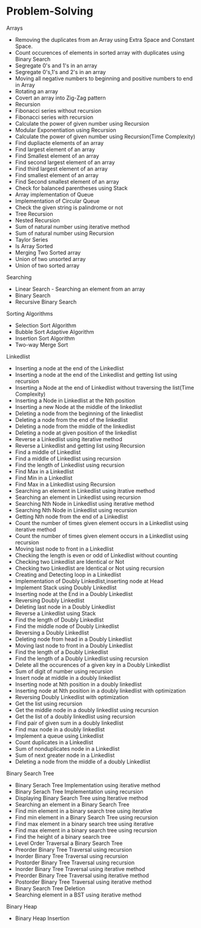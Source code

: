 # Problem-Solving

Arrays
* Removing the duplicates from an Array using Extra Space and Constant Space.
* Count occurences of elements in sorted array with duplicates using Binary Search
* Segregate 0's and 1's in an array
* Segregate 0's,1's and 2's in an array
* Moving all negative numbers to beginning and positive numbers to end in Array
* Rotating an array
* Covert an array into Zig-Zag pattern
* Recursion
* Fibonacci series without recursion
* Fibonacci series with recursion
* Calculate the power of given number using Recursion
* Modular Exponentiation using Recursion
* Calculate the power of given number using Recursion(Time Complexity)
* Find dupliacte elements of an array
* Find largest element of an array
* Find Smallest element of an array
* Find second largest element of an array
* Find third largest element of an array
* Find smallest element of an array
* Find Second smallest element of an array
* Check for balanced parentheses using Stack
* Array implementation of Queue
* Implementation of Circular Queue
* Check the given string is palindrome or not
* Tree Recursion
* Nested Recursion
* Sum of natural number using iterative method
* Sum of natural number using Recursion
* Taylor Series
* Is Array Sorted
* Merging Two Sorted array
* Union of two unsorted array
* Union of two sorted array

Searching
* Linear Search - Searching an element from an array
* Binary Search
* Recursive Binary Search

Sorting Algorithms
* Selection Sort Algorithm
* Bubble Sort Adaptive Algorithm
* Insertion Sort Algorithm
* Two-way Merge Sort

Linkedlist
* Inserting a node at the end of the Linkedlist
* Inserting a node at the end of the Linkedlist and getting list using recursion
* Inserting a Node at the end of Linkedlist without traversing the list(Time Complexity)
* Inserting a Node in Linkedlist at the Nth position
* Inserting a new Node at the middle of the linkedlist
* Deleting a node from the beginning of the linkedlist
* Deleting a node from the end of the linkedlist
* Deleting a node from the middle of the linkedlist
* Deleting a node at given position of the linkedlist
* Reverse a Linkedlist using iterative method
* Reverse a Linkedlist and getting list using Recursion
* Find a middle of Linkedlist
* Find a middle of Linkedlist using recursion
* Find the length of Linkedlist using recursion
* Find Max in a Linkedlist
* Find Min in a Linkedlist
* Find Max in a Linkedlist using Recursion
* Searching an element in Linkedlist using itrative method
* Searching an element in Linkedlist using recursion
* Searching Nth Node in Linkedlist using iterative method
* Searching Nth Node in Linkedlist using recursion
* Getting Nth node from the end of a Linkedlist
* Count the number of times given element occurs in a Linkedlist using iterative method
* Count the number of times given element occurs in a Linkedlist using recursion
* Moving last node to front in a Linkedlist
* Checking the length is  even or odd of Linkedlist without counting
* Checking two Linkedlist are Identical or Not
* Checking two Linkedlist are Identical or Not using recursion
* Creating and Detecting loop in a Linkedlist
* Implementation of Doubly Linkedlist,inserting node at Head
* Implement Stack using Doubly Linkedlist
* Inserting node at the End in a Doubly Linkedlist
* Reversing Doubly Linkedlist
* Deleting last node in a Doubly Linkedlist
* Reverse a Linkedlist using Stack
* Find the length of Doubly Linkedlist
* Find the middle node of Doubly Linkedlist
* Reversing a Doubly Linkedlist
* Deleting node from head in a Doubly Linkedlist
* Moving last node to front in a Doubly Linkedlist
* Find the length of a Doubly Linkedlist
* Find the length of a Doubly Linkedlist using recursion
* Delete all the occurences of a given key in a Doubly Linkedlist
* Sum of digit of number using recursion
* Insert node at middle in a doubly linkedlist
* Inserting node at Nth position in a doubly linkedlist
* Inserting node at Nth position in a doubly linkedlist with optimization
* Reversing Doubly Linkedlist with optimization
* Get the list using recursion
* Get the middle node in a doubly linkedlist using recursion
* Get the list of a doubly linkedlist using recursion
* Find pair of given sum in a doubly linkedlist
* Find max node in a doubly linkedlist
* Implement a queue using Linkedlist
* Count duplicates in a Linkedlist
* Sum of nonduplicates node in a Linkedlist
* Sum of next greater node in a Linkedlist
* Deleting a node from the middle of a doubly Linkedlist

Binary Search Tree
* Binary Serach Tree Implementation using iterative method
* Binary Serach Tree Implementation using recursion
* Displaying Binary Search Tree using Iterative method
* Searching an element in a Binary Search Tree
* Find min element in a binary search tree using iterative
* Find min element in a Binary Search Tree using recursion
* Find max element in a binary search tree using iterative
* Find max element in a binary search tree using recursion
* Find the height of  a binary search tree
* Level Order Traversal a Binary Search Tree
* Preorder Binary Tree Traversal using recursion
* Inorder Binary Tree Traversal using recursion
* Postorder Binary Tree Traversal using recursion
* Inorder Binary Tree Traversal using iterative method
* Preorder Binary Tree Traversal using iterative method
* Postorder Binary Tree Traversal using iterative method
* Binary Search Tree Deletion
* Searching element in a BST using iterative method

Binary Heap
* Binary Heap Insertion

